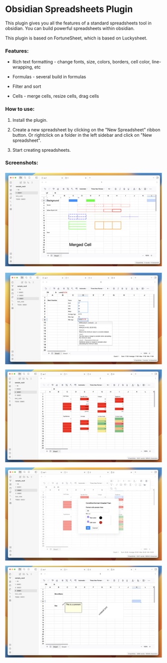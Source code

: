# Obsidian Spreadsheets Plugin

This plugin gives you all the features of a standard spreadsheets tool in obsidian. You can build powerful spreadsheets within obsidian. 

This plugin is based on FortuneSheet, which is based on Luckysheet. 

### Features: 

- Rich text formatting - change fonts, size, colors, borders, cell color, line-wrapping, etc

- Formulas - several build in formulas 

- Filter and sort 

- Cells - merge cells, resize cells, drag cells 

### How to use:

1) Install the plugin.

2) Create a new spreadsheet by clicking on the "New Spreadsheet" ribbon button. Or rightclick on a folder in the left sidebar and click on "New spreadsheet".

3) Start creating spreadsheets.

### Screenshots: 

### ![screen1](assets/screen1.png)

![screen2](assets/screen2.png)



![screen3](assets/screen3.png)

![screen3](assets/screen4.png)



![screen5](assets/screen5.png)


